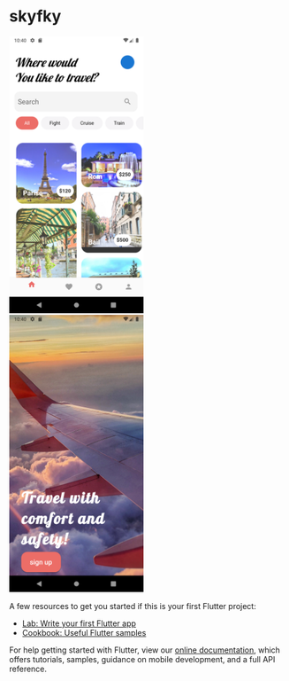 # skyfky

<img src="./image/Screenshot_1645593027.png" height="500em"> &nbsp; &nbsp; <img src= "./image/Screenshot_1645593046.png" height="500em">

A few resources to get you started if this is your first Flutter project:

- [Lab: Write your first Flutter app](https://flutter.dev/docs/get-started/codelab)
- [Cookbook: Useful Flutter samples](https://flutter.dev/docs/cookbook)

For help getting started with Flutter, view our
[online documentation](https://flutter.dev/docs), which offers tutorials,
samples, guidance on mobile development, and a full API reference.
